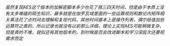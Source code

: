 ###### 虽然复现AES这个版本的加解密脚本多少也花了我三四天时间，但是由于本质上没有太多难磕的陌生知识，最多就是在伽罗瓦域里面的一些运算规则和数论内矩阵相关乘法花了点时间去理解和复现代码，其他时间基本上是操作列表，偶尔给值加些运算符之类的，所以记录也就没有以前那么详细，理论上实现AES可能稍微复杂，但是真的不难，貌似还有其他版本的，到时候是否会改进脚本和学习深层次还要视需求而定

